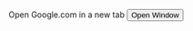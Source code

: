 Open Google.com in a new tab
<input type="button" onclick="window.open('https://www.google.com','MyWindow','width=800,height=500,toolbar=yes,menubar=no,location=no,status=no,scrollbars=no,resizable=yes,left=283,top=134');return false;" value="Open Window">
